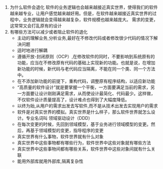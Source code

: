 1. 为什么软件会退化
   软件的业务逻辑也会越来越接近真实世界，使得我们的软件越来越专业，让用户感觉越来越好用。但是，在软件越来越接近真实世界的过程中，业务逻辑就会变得越来越复杂，软件规模也越来越庞大。
   需求的变更，这常常又会打乱原有的设计
2. 有哪些方法可以减少或者阻止软件的退化
    - 主动的理解业务,分析业务,最好在不修改代码或者修改很少代码的情况下解决问题
    - 适时地进行解耦
    - 遵循开放-封闭原则（OCP）,在修改软件的同时，不要影响到系统原有的功能，应当在不修改原有代码的基础上实现新的功能。也就是说，在增加新功能的时候，新代码与老代码应当隔离，不能在同一个类、同一个方法中。
    - 在不添加新功能的前提下，重构代码，调整原有程序结构，以适应新功能
    - “高质量的软件设计”就是要掌握一个平衡，一方面要满足当前的需求，另一方面要让设计刚刚满足需求，从而使设计最简化、代码最少。这样做，不仅软件设计质量提高了，设计难点也得到了大幅度降低。
    - 以终为始,从用户的需求出发去写软件,而不是从技术出发去实现用户的需求
    - 软件是对真实世界的模拟。真实世界是什么样子，那么软件世界就怎么设计。专业名词叫 领域驱动设计（DDD）
    - 在每次变更的时候，先回到领域模型，基于业务进行领域模型的变更。然后，再基于领域模型的变更，指导程序的变更
    - 真实世界有什么事物，软件世界就有什么对象
    - 真实世界中这些事物都有哪些行为，软件世界中这些对象就有哪些方法
    - 真实世界中这些事物间都有哪些关系，软件世界中这些对象间就有什么关联
    - 能用外部库就用外部库,隔离复杂性